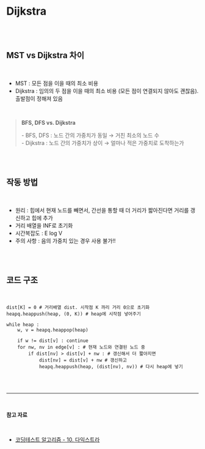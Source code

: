 # **Dijkstra**

<br>
<br>

## **MST vs Dijkstra 차이**

<br>

-   MST : 모든 점을 이을 때의 최소 비용
-   Dijkstra : 임의의 두 점을 이을 때의 최소 비용 (모든 점이 연결되지 않아도 괜찮음). 출발점이 정해져 있음

<br>

> **BFS, DFS vs. Dijkstra**  
>   
> \- BFS, DFS : 노드 간의 가중치가 동일 → 거친 최소의 노드 수 <br>
> \- Dijkstra : 노드 간의 가중치가 상이 → 얼마나 적은 가중치로 도착하는가

<br>
<br>

## **작동 방법**

<br>

-   원리 : 힙에서 현재 노드를 빼면서, 간선을 통할 때 더 거리가 짧아진다면 거리를 갱신하고 힙에 추가
-   거리 배열을 INF로 초기화
-   시간복잡도 : E log V
-   주의 사항 : 음의 가중치 있는 경우 사용 불가!!

<br>
<br>

## **코드 구조**

<br>

```
dist[K] = 0 # 거리배열 dist. 시작점 K 까리 거리 0으로 초기화
heapq.heappush(heap, (0, K)) # heap에 시작점 넣어주기

while heap :
	w, v = heapq.heappop(heap)
    
    if w != dist[v] : continue
    for nw, nv in edge[v] : # 현재 노드와 연결된 노드 중
    	if dist[nv] > dist[v] + nw : # 갱신해서 더 짧아지면
        	dist[nv] = dist[v] + nw # 갱신하고
            heapq.heappush(heap, (dist[nv), nv)) # 다시 heap에 넣기
```

<br>
<br>

---

<br>

**참고 자료**

<br>

-   [코딩테스트 알고리즘 - 10. 다익스트라](https://youtu.be/izYANwrHwvQ)